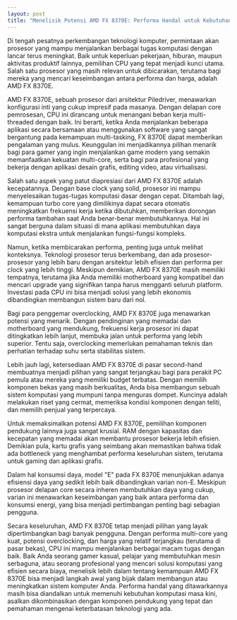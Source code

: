 ```yaml
---
layout: post
title: "Menelisik Potensi AMD FX 8370E: Performa Handal untuk Kebutuhan Komputasi Anda"
---
```


Di tengah pesatnya perkembangan teknologi komputer, permintaan akan prosesor yang mampu menjalankan berbagai tugas komputasi dengan lancar terus meningkat. Baik untuk keperluan pekerjaan, hiburan, maupun aktivitas produktif lainnya, pemilihan CPU yang tepat menjadi kunci utama. Salah satu prosesor yang masih relevan untuk dibicarakan, terutama bagi mereka yang mencari keseimbangan antara performa dan harga, adalah AMD FX 8370E.

AMD FX 8370E, sebuah prosesor dari arsitektur Piledriver, menawarkan konfigurasi inti yang cukup impresif pada masanya. Dengan delapan core pemrosesan, CPU ini dirancang untuk menangani beban kerja multi-threaded dengan baik. Ini berarti, ketika Anda menjalankan beberapa aplikasi secara bersamaan atau menggunakan software yang sangat bergantung pada kemampuan multi-tasking, FX 8370E dapat memberikan pengalaman yang mulus. Keunggulan ini menjadikannya pilihan menarik bagi para gamer yang ingin menjalankan game modern yang semakin memanfaatkan kekuatan multi-core, serta bagi para profesional yang bekerja dengan aplikasi desain grafis, editing video, atau virtualisasi.

Salah satu aspek yang patut diapresiasi dari AMD FX 8370E adalah kecepatannya. Dengan base clock yang solid, prosesor ini mampu menyelesaikan tugas-tugas komputasi dasar dengan cepat. Ditambah lagi, kemampuan turbo core yang dimilikinya dapat secara otomatis meningkatkan frekuensi kerja ketika dibutuhkan, memberikan dorongan performa tambahan saat Anda benar-benar membutuhkannya. Hal ini sangat berguna dalam situasi di mana aplikasi membutuhkan daya komputasi ekstra untuk menjalankan fungsi-fungsi kompleks.

Namun, ketika membicarakan performa, penting juga untuk melihat konteksnya. Teknologi prosesor terus berkembang, dan ada prosesor-prosesor yang lebih baru dengan arsitektur lebih efisien dan performa per clock yang lebih tinggi. Meskipun demikian, AMD FX 8370E masih memiliki tempatnya, terutama jika Anda memiliki motherboard yang kompatibel dan mencari upgrade yang signifikan tanpa harus mengganti seluruh platform. Investasi pada CPU ini bisa menjadi solusi yang lebih ekonomis dibandingkan membangun sistem baru dari nol.

Bagi para penggemar overclocking, AMD FX 8370E juga menawarkan potensi yang menarik. Dengan pendinginan yang memadai dan motherboard yang mendukung, frekuensi kerja prosesor ini dapat ditingkatkan lebih lanjut, membuka jalan untuk performa yang lebih superior. Tentu saja, overclocking memerlukan pemahaman teknis dan perhatian terhadap suhu serta stabilitas sistem.

Lebih jauh lagi, ketersediaan AMD FX 8370E di pasar second-hand membuatnya menjadi pilihan yang sangat terjangkau bagi para perakit PC pemula atau mereka yang memiliki budget terbatas. Dengan memilih komponen bekas yang masih berkualitas, Anda bisa membangun sebuah sistem komputasi yang mumpuni tanpa menguras dompet. Kuncinya adalah melakukan riset yang cermat, memeriksa kondisi komponen dengan teliti, dan memilih penjual yang terpercaya.

Untuk memaksimalkan potensi AMD FX 8370E, pemilihan komponen pendukung lainnya juga sangat krusial. RAM dengan kapasitas dan kecepatan yang memadai akan membantu prosesor bekerja lebih efisien. Demikian pula, kartu grafis yang seimbang akan memastikan bahwa tidak ada bottleneck yang menghambat performa keseluruhan sistem, terutama untuk gaming dan aplikasi grafis.

Dalam hal konsumsi daya, model "E" pada FX 8370E menunjukkan adanya efisiensi daya yang sedikit lebih baik dibandingkan varian non-E. Meskipun prosesor delapan core secara inheren membutuhkan daya yang cukup, varian ini menawarkan keseimbangan yang baik antara performa dan konsumsi energi, yang bisa menjadi pertimbangan penting bagi sebagian pengguna.

Secara keseluruhan, AMD FX 8370E tetap menjadi pilihan yang layak dipertimbangkan bagi banyak pengguna. Dengan performa multi-core yang kuat, potensi overclocking, dan harga yang relatif terjangkau (terutama di pasar bekas), CPU ini mampu menjalankan berbagai macam tugas dengan baik. Baik Anda seorang gamer kasual, pelajar yang membutuhkan mesin serbaguna, atau seorang profesional yang mencari solusi komputasi yang efisien secara biaya, menelisik lebih dalam tentang kemampuan AMD FX 8370E bisa menjadi langkah awal yang bijak dalam membangun atau meningkatkan sistem komputer Anda. Performa handal yang ditawarkannya masih bisa diandalkan untuk memenuhi kebutuhan komputasi masa kini, asalkan dikombinasikan dengan komponen pendukung yang tepat dan pemahaman mengenai keterbatasan teknologi yang ada.

